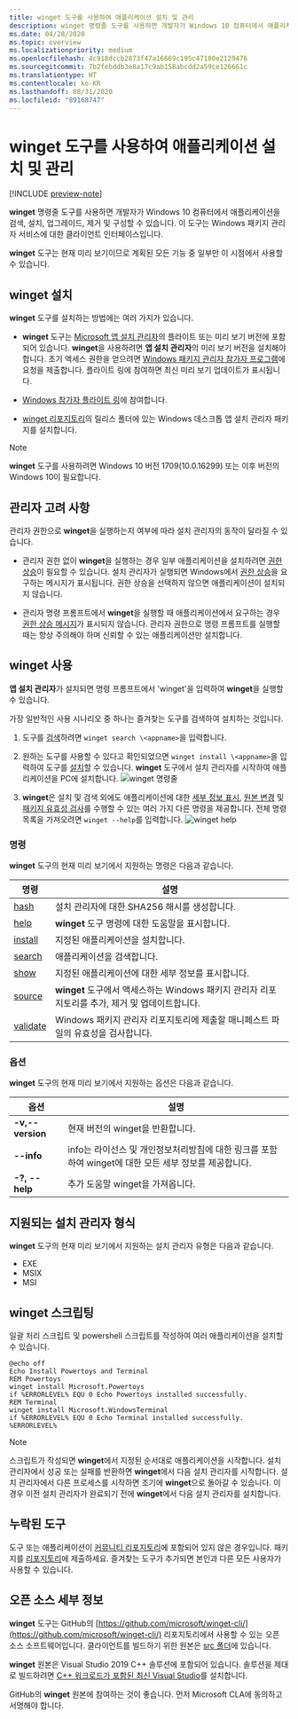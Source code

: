 ```yaml
---
title: winget 도구를 사용하여 애플리케이션 설치 및 관리
description: winget 명령줄 도구를 사용하면 개발자가 Windows 10 컴퓨터에서 애플리케이션을 검색, 설치, 업그레이드, 제거 및 구성할 수 있습니다.
ms.date: 04/28/2020
ms.topic: overview
ms.localizationpriority: medium
ms.openlocfilehash: 4c918dccb2873f47a16669c195c47180e2129476
ms.sourcegitcommit: 7b2febddb3e8a17c9ab158abcdd2a59ce126661c
ms.translationtype: HT
ms.contentlocale: ko-KR
ms.lasthandoff: 08/31/2020
ms.locfileid: "89168747"
---
```

# <a name="use-the-winget-tool-to-install-and-manage-applications"></a>winget 도구를 사용하여 애플리케이션 설치 및 관리

[!INCLUDE [preview-note](../../includes/package-manager-preview.md)]

**winget** 명령줄 도구를 사용하면 개발자가 Windows 10 컴퓨터에서 애플리케이션을 검색, 설치, 업그레이드, 제거 및 구성할 수 있습니다. 이 도구는 Windows 패키지 관리자 서비스에 대한 클라이언트 인터페이스입니다.

**winget** 도구는 현재 미리 보기이므로 계획된 모든 기능 중 일부만 이 시점에서 사용할 수 있습니다.

## <a name="install-winget"></a>winget 설치

**winget** 도구를 설치하는 방법에는 여러 가지가 있습니다.

* **winget** 도구는 [Microsoft 앱 설치 관리자](https://www.microsoft.com/p/app-installer/9nblggh4nns1?ocid=9nblggh4nns1_ORSEARCH_Bing&rtc=1&activetab=pivot:overviewtab)의 플라이트 또는 미리 보기 버전에 포함되어 있습니다. **winget**을 사용하려면 **앱 설치 관리자**의 미리 보기 버전을 설치해야 합니다. 초기 액세스 권한을 얻으려면 [Windows 패키지 관리자 참가자 프로그램](https://aka.ms/AppInstaller_InsiderProgram)에 요청을 제출합니다. 플라이트 링에 참여하면 최신 미리 보기 업데이트가 표시됩니다.

* [Windows 참가자 플라이트 링](https://insider.windows.com)에 참여합니다.

* [winget 리포지토리](https://github.com/microsoft/winget-cli)의 릴리스 폴더에 있는 Windows 데스크톱 앱 설치 관리자 패키지를 설치합니다.

> [!NOTE]
> **winget** 도구를 사용하려면 Windows 10 버전 1709(10.0.16299) 또는 이후 버전의 Windows 10이 필요합니다.

## <a name="administrator-considerations"></a>관리자 고려 사항

관리자 권한으로 **winget**을 실행하는지 여부에 따라 설치 관리자의 동작이 달라질 수 있습니다.

* 관리자 권한 없이 **winget**을 실행하는 경우 일부 애플리케이션을 설치하려면 [권한 상승](https://docs.microsoft.com/windows/security/identity-protection/user-account-control/)이 필요할 수 있습니다. 설치 관리자가 실행되면 Windows에서 [권한 상승](https://docs.microsoft.com/windows/security/identity-protection/user-account-control)을 요구하는 메시지가 표시됩니다. 권한 상승을 선택하지 않으면 애플리케이션이 설치되지 않습니다.  

* 관리자 명령 프롬프트에서 **winget**을 실행할 때 애플리케이션에서 요구하는 경우 [권한 상승 메시지](/windows/security/identity-protection/user-account-control/how-user-account-control-works)가 표시되지 않습니다. 관리자 권한으로 명령 프롬프트를 실행할 때는 항상 주의해야 하며 신뢰할 수 있는 애플리케이션만 설치합니다.

## <a name="use-winget"></a>winget 사용

**앱 설치 관리자**가 설치되면 명령 프롬프트에서 'winget'을 입력하여 **winget**을 실행할 수 있습니다.

가장 일반적인 사용 시나리오 중 하나는 즐겨찾는 도구를 검색하여 설치하는 것입니다.

1. 도구를 [검색](search.md)하려면 `winget search \<appname>`을 입력합니다.
2. 원하는 도구를 사용할 수 있다고 확인되었으면 `winget install \<appname>`을 입력하여 도구를 [설치](install.md)할 수 있습니다. **winget** 도구에서 설치 관리자를 시작하여 애플리케이션을 PC에 설치합니다.
    ![winget 명령줄](images\install.png)

3. **winget**은 설치 및 검색 외에도 애플리케이션에 대한 [세부 정보 표시](show.md), [원본 변경](source.md) 및 [패키지 유효성 검사](validate.md)를 수행할 수 있는 여러 가지 다른 명령을 제공합니다. 전체 명령 목록을 가져오려면 `winget --help`를 입력합니다.
    ![winget help](images\help.png)

### <a name="commands"></a>명령

**winget** 도구의 현재 미리 보기에서 지원하는 명령은 다음과 같습니다.

| 명령 | 설명 |
|---------|-------------|
| [hash](hash.md) | 설치 관리자에 대한 SHA256 해시를 생성합니다. |
| [help](help.md) | **winget** 도구 명령에 대한 도움말을 표시합니다. |
| [install](install.md) | 지정된 애플리케이션을 설치합니다. |
| [search](search.md) | 애플리케이션을 검색합니다. |
| [show](show.md) | 지정된 애플리케이션에 대한 세부 정보를 표시합니다. |
| [source](source.md) | **winget** 도구에서 액세스하는 Windows 패키지 관리자 리포지토리를 추가, 제거 및 업데이트합니다. |
| [validate](validate.md) | Windows 패키지 관리자 리포지토리에 제출할 매니페스트 파일의 유효성을 검사합니다. |

### <a name="options"></a>옵션

**winget** 도구의 현재 미리 보기에서 지원하는 옵션은 다음과 같습니다.

| 옵션 | 설명 |
|--------------|-------------|
| **-v,--version** | 현재 버전의 winget을 반환합니다. |
| **--info** |  info는 라이선스 및 개인정보처리방침에 대한 링크를 포함하여 winget에 대한 모든 세부 정보를 제공합니다. |
| **-?, --help** |  추가 도움말 winget을 가져옵니다. |

## <a name="supported-installer-formats"></a>지원되는 설치 관리자 형식

**winget** 도구의 현재 미리 보기에서 지원하는 설치 관리자 유형은 다음과 같습니다.

* EXE
* MSIX
* MSI

## <a name="scripting-winget"></a>winget 스크립팅

일괄 처리 스크립트 및 powershell 스크립트를 작성하여 여러 애플리케이션을 설치할 수 있습니다.

``` CMD
@echo off  
Echo Install Powertoys and Terminal  
REM Powertoys  
winget install Microsoft.Powertoys  
if %ERRORLEVEL% EQU 0 Echo Powertoys installed successfully.  
REM Terminal  
winget install Microsoft.WindowsTerminal  
if %ERRORLEVEL% EQU 0 Echo Terminal installed successfully.   %ERRORLEVEL%
```

> [!NOTE]
> 스크립트가 작성되면 **winget**에서 지정된 순서대로 애플리케이션을 시작합니다. 설치 관리자에서 성공 또는 실패를 반환하면 **winget**에서 다음 설치 관리자를 시작합니다. 설치 관리자에서 다른 프로세스를 시작하면 조기에 **winget**으로 돌아갈 수 있습니다. 이 경우 이전 설치 관리자가 완료되기 전에 **winget**에서 다음 설치 관리자를 설치합니다.

## <a name="missing-tools"></a>누락된 도구

도구 또는 애플리케이션이 [커뮤니티 리포지토리](../package/repository.md)에 포함되어 있지 않은 경우입니다. 패키지를 [리포지토리](https://github.com/microsoft/winget-pkgs)에 제출하세요. 즐겨찾는 도구가 추가되면 본인과 다른 모든 사용자가 사용할 수 있습니다.

## <a name="open-source-details"></a>오픈 소스 세부 정보

**winget** 도구는 GitHub의 [https://github.com/microsoft/winget-cli/](https://github.com/microsoft/winget-cli/) 리포지토리에서 사용할 수 있는 오픈 소스 소프트웨어입니다. 클라이언트를 빌드하기 위한 원본은 [src 폴더](https://github.com/microsoft/winget-cli/tree/master/src)에 있습니다.

**winget** 원본은 Visual Studio 2019 C++ 솔루션에 포함되어 있습니다. 솔루션을 제대로 빌드하려면 [C++ 워크로드가 포함된 최신 Visual Studio](https://visualstudio.microsoft.com/downloads/)를 설치합니다.

GitHub의 **winget** 원본에 참여하는 것이 좋습니다. 먼저 Microsoft CLA에 동의하고 서명해야 합니다.